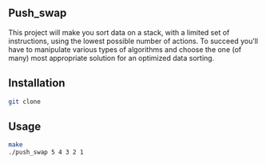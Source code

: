 ## Push_swap

This project will make you sort data on a stack, with a limited set of instructions, using the lowest possible number of actions. To succeed you’ll have to manipulate various types of algorithms and choose the one (of many) most appropriate solution for an optimized data sorting.

## Installation

```bash
git clone
```

## Usage

```bash
make
./push_swap 5 4 3 2 1
```
